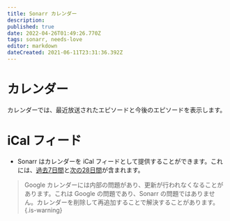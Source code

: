 ```yaml
---
title: Sonarr カレンダー
description: 
published: true
date: 2022-04-26T01:49:26.770Z
tags: sonarr, needs-love
editor: markdown
dateCreated: 2021-06-11T23:31:36.392Z
---
```


# カレンダー

カレンダーでは、最近放送されたエピソードと今後のエピソードを表示します。

# iCal フィード

- Sonarr はカレンダーを iCal フィードとして提供することができます。これには、[過去7日間](https://github.com/Sonarr/Sonarr/blob/22f044844c33187450dcc2d6b329ad3e1d241e74/src/NzbDrone.Api/Calendar/CalendarFeedModule.cs#L35)と[次の28日間](https://github.com/Sonarr/Sonarr/blob/22f044844c33187450dcc2d6b329ad3e1d241e74/src/NzbDrone.Api/Calendar/CalendarFeedModule.cs#L36)が含まれます。

> Google カレンダーには内部の問題があり、更新が行われなくなることがあります。これは Google の問題であり、Sonarr の問題ではありません。カレンダーを削除して再追加することで解決することがあります。
{.is-warning}
